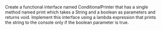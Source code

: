 Create a functional interface named ConditionalPrinter that has a single method named print which takes a String and a
boolean as parameters and returns void. Implement this interface using a lambda expression that prints the string to the
console only if the boolean parameter is true.
